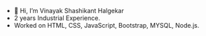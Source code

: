 - 👋 Hi, I’m Vinayak Shashikant Halgekar
- 2 years Industrial Experience. 
- Worked on HTML, CSS, JavaScript, Bootstrap, MYSQL, Node.js.
 
<!---
Vinaayakk97/Vinaayakk97 is a ✨ special ✨ repository because its `README.md` (this file) appears on your GitHub profile.
You can click the Preview link to take a look at your changes.
--->
